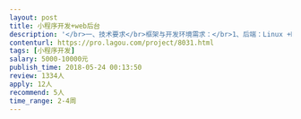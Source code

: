 ```yaml
---                
layout: post       
title: 小程序开发+web后台           
description: '</br>一、技术要求</br>框架与开发环境需求：</br>1、后端：Linux +MySQL5.6 + Nginx + PHP5.6。</br>2、开发框架一定要使用Codeigniter。</br>3、图片和缓存开发可以暂时保存到本地，但需要留有接口，方便我们修改为保存到OSS和使用Redis缓存；</br>4、后台前端框架使用Bootstrap，自适应移动端，使用adminlte更佳。</br>5、小程序：使用美团小程序框架开发http://mpvue.com/</br>代码要求：</br>1、前后端代码尽量添加注释。对类库、方法应该有详细的描述。在容易引起误解或逻辑较复杂的地方也应该加注释。</br>2、代码易于复用、易于扩展。</br>开发文档要求：</br>1、包括数据库建模文件、数据字典、前端接口文档。</br>其他要求：</br>1、模糊搜索不能简单使用LIKE查询。</br>2、web管理后台的访问量统计，用户统计，分享统计要使用百度Echarts图表http://echarts.baidu.com/ 展示统计数据，能够选择起始日期进行筛选统计。</br>3、本地视频文件上传使用阿里云视频点播服务</br>二、开发内容</br>1、微信小程序：首页、内容列表、内容页</br>2、Web管理后台：登陆、资料录入、内容管理、统计、系统设置</br>'     
contenturl: https://pro.lagou.com/project/8031.html      
tags: [小程序开发]            
salary: 5000-10000元          
publish_time: 2018-05-24 00:13:50         
review: 1334人                   
apply: 12人                   
recommend: 5人                   
time_range: 2-4周              
---                 
```

